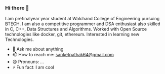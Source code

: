 ### Hi there 👋


I am prefinalyear year student at Walchand College of Engineering pursuing BTECH. I am also a competitive programmer and DSA enthusiast also skilled in C, C++, Data Structures and Algorithms. Worked with Open Source technologies like docker, git, ethereum. Interested in learning new Technologies. 
- 💬 Ask me about anything
- 📫 How to reach me: sanketpathak64@gmail.com
- 😄 Pronouns: ...
- ⚡ Fun fact: I am cool

